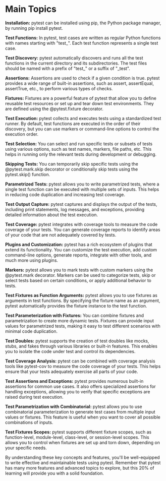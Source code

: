 # Main Topics

**Installation:** pytest can be installed using pip, the Python package 
manager, by running pip install pytest. 

**Test Functions:** In pytest, test cases are written as regular Python 
functions with names starting with "test_". Each test function represents a 
single test case. 

**Test Discovery:** pytest automatically discovers and runs all the test 
functions in the current directory and its subdirectories. The test files 
should be named with a prefix of "test_" or a suffix of "_test". 

**Assertions:** Assertions are used to check if a given condition is true. 
pytest provides a wide range of built-in assertions, such as assert, 
assertEqual, assertTrue, etc., to perform various types of checks. 

**Fixtures:** Fixtures are a powerful feature of pytest that allow you to 
define reusable test resources or set up and tear down test environments. 
They are defined using the @pytest.fixture decorator. 

**Test Execution:** pytest collects and executes tests using a standardized 
test runner. By default, test functions are executed in the order of their 
discovery, but you can use markers or command-line options to control the 
execution order. 

**Test Selection:** You can select and run specific tests or subsets of tests 
using various options, such as test names, markers, file paths, etc. This 
helps in running only the relevant tests during development or debugging. 

**Skipping Tests:** You can temporarily skip specific tests using the 
@pytest.mark.skip decorator or conditionally skip tests using the 
pytest.skip() function. 

**Parametrized Tests:** pytest allows you to write parametrized tests, where 
a single test function can be executed with multiple sets of inputs. This 
helps in reducing code duplication and increasing test coverage. 

**Test Output Capture:** pytest captures and displays the output of the 
tests, including print statements, log messages, and exceptions, providing 
detailed information about the test execution. 

**Test Coverage:** pytest integrates with coverage tools to measure the code 
coverage of your tests. You can generate coverage reports to identify areas 
of your code that are not adequately covered by tests. 

**Plugins and Customization:** pytest has a rich ecosystem of plugins that 
extend its functionality. You can customize the test execution, add custom 
command-line options, generate reports, integrate with other tools, and much 
more using plugins. 

**Markers:** pytest allows you to mark tests with custom markers using the 
@pytest.mark decorator. Markers can be used to categorize tests, skip or 
select tests based on certain conditions, or apply additional behavior to 
tests. 

**Test Fixtures as Function Arguments:** pytest allows you to use fixtures as 
arguments in test functions. By specifying the fixture name as an argument, 
pytest automatically provides the fixture instance to the test function. 

**Test Parameterization with Fixtures:** You can combine fixtures and 
parametrization to create more dynamic tests. Fixtures can provide input 
values for parametrized tests, making it easy to test different scenarios 
with minimal code duplication. 

**Test Doubles:** pytest supports the creation of test doubles like mocks, 
stubs, and fakes through various libraries or built-in features. This enables 
you to isolate the code under test and control its dependencies. 

**Test Coverage Analysis:** pytest can be combined with coverage analysis 
tools like pytest-cov to measure the code coverage of your tests. This helps 
ensure that your tests adequately exercise all parts of your code. 

**Test Assertions and Exceptions:** pytest provides numerous built-in 
assertions for common use cases. It also offers specialized assertions for 
handling exceptions, allowing you to verify that specific exceptions are 
raised during test execution. 

**Test Parametrization with Combinatorial:** pytest allows you to use 
combinatorial parameterization to generate test cases from multiple input 
values or fixtures. This feature is useful when you want to cover all 
possible combinations of inputs. 

**Test Fixtures Scopes:** pytest supports different fixture scopes, such as 
function-level, module-level, class-level, or session-level scopes. This 
allows you to control when fixtures are set up and torn down, depending on 
your specific needs. 

By understanding these key concepts and features, you'll be well-equipped to 
write effective and maintainable tests using pytest. Remember that pytest has 
many more features and advanced topics to explore, but this 20% of learning 
will provide you with a solid foundation. 

